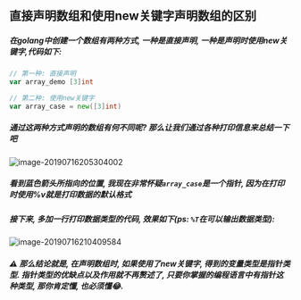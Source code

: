 ## 直接声明数组和使用new关键字声明数组的区别

##### 在golang中创建一个数组有两种方式, 一种是直接声明, 一种是声明时使用new关键字,代码如下:

```go
// 第一种: 直接声明
var array_demo [3]int

// 第二种: 使用new关键字
var array_case = new([3]int)
```

##### 通过这两种方式声明的数组有何不同呢? 那么让我们通过各种打印信息来总结一下吧

![image-20190716205304002](/Users/wzy/GitProrgram/DailyEssay/media/godocs/image-20190716205304002.png)

##### 看到蓝色箭头所指向的位置, 我现在非常怀疑`array_case`是一个指针, 因为在打印时使用%v就是打印数据的默认格式

##### 接下来, 多加一行打印数据类型的代码, 效果如下(ps: `%T`在可以输出数据类型):

![image-20190716210409584](/Users/wzy/GitProrgram/DailyEssay/media/godocs/image-20190716210409584.png)

##### ⚠️ 那么结论就是, 在声明数组时, 如果使用了new关键字, 得到的变量类型是指针类型. 指针类型的优缺点以及作用就不再赘述了, 只要你掌握的编程语言中有指针这种类型, 那你肯定懂, 也必须懂😂.